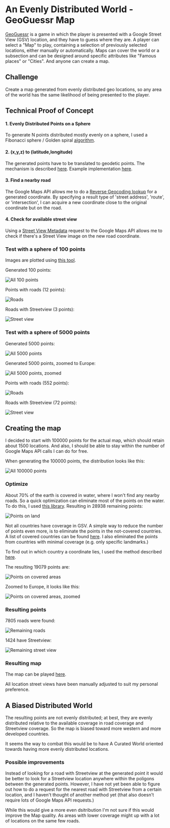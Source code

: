 # An Evenly Distributed World - GeoGuessr Map

[GeoGuessr](https://www.geoguessr.com/) is a game in which the player is presented with a Google Street View (GSV) location, and they have to guess where they are. A player can select a "Map" to play, containing a selection of previously selected locations, either manually or automatically. Maps can cover the world or a subsection and can be designed around specific attributes like "Famous places" or "Cities". And anyone can create a map.

## Challenge

Create a map generated from evenly distributed geo locations, so any area of the world has the same likelihood of being presented to the player.

## Technical Proof of Concept

#### 1. Evenly Distributed Points on a Sphere
To generate N points distributed mostly evenly on a sphere, I used a Fibonacci sphere / Golden spiral [algorithm](https://stackoverflow.com/questions/9600801/evenly-distributing-n-points-on-a-sphere).

#### 2. (x,y,z) to (latitude,longitude)
The generated points have to be translated to geodetic points. The mechanism is described [here](https://en.wikipedia.org/wiki/Geographic_coordinate_conversion#From_ECEF_to_geodetic_coordinates). Example implementation [here](https://stackoverflow.com/questions/56945401/converting-xyz-coordinates-to-longitutde-latitude-in-python).

#### 3. Find a nearby road
The Google Maps API allows me to do a [Reverse Geocoding lookup](https://developers.google.com/maps/documentation/geocoding/requests-reverse-geocoding) for a generated coordinate. By specifying a result type of 'street address', 'route', or 'intersection', I can acquire a new coordinate close to the original coordinate but on the road.

#### 4. Check for available street view
Using a [Street View Metadata](https://developers.google.com/maps/documentation/streetview/metadata) request to the Google Maps API allows me to check if there's a Street View image on the new road coordinate.

### Test with a sphere of 100 points

Images are plotted using [this tool](https://dwtkns.com/pointplotter/).

Generated 100 points:

![All 100 points](pics/plot-100-1-all.png)

Points with roads (12 points):

![Roads](pics/plot-100-2-found-road.png)

Roads with Streetview (3 points):

![Street view](pics/plot-100-3-street-view.png)

### Test with a sphere of 5000 points

Generated 5000 points:

![All 5000 points](pics/plot-5000-1-all.png)

Generated 5000 points, zoomed to Europe:

![All 5000 points, zoomed](pics/plot-5000-1-zoomed.png)

Points with roads (552 points):

![Roads](pics/plot-5000-2-found-road.png)

Roads with Streetview (72 points):

![Street view](pics/plot-5000-3-street-view.png)

## Creating the map

I decided to start with 100000 points for the actual map, which should retain about 1500 locations. And also, I should be able to stay within the number of Google Maps API calls I can do for free.

When generating the 100000 points, the distribution looks like this:

![All 100000 points](pics/plot-100000-1-all.png)

### Optimize

About 70% of the earth is covered in water, where I won't find any nearby roads. So a quick optimization can eliminate most of the points on the water. To do this, I used [this library](https://pypi.org/project/global-land-mask/). Resulting in 28938 remaining points:

![Points on land](pics/plot-100000-1-land.png)

Not all countries have coverage in GSV. A simple way to reduce the number of points even more, is to eliminate the points in the not-covered countries. A list of covered countries can be found [here](https://en.wikipedia.org/wiki/Coverage_of_Google_Street_View). I also eliminated the points from countries with minimal coverage (e.g. only specific landmarks.)

To find out in which country a coordinate lies, I used the method described [here](https://github.com/che0/countries).

The resulting 19079 points are:

![Points on covered areas](pics/plot-100000-1-covered.png)

Zoomed to Europe, it looks like this:

![Points on covered areas, zoomed](pics/plot-100000-1-zoomed.png)

### Resulting points

7805 roads were found:

![Remaining roads](pics/plot-100000-2-found-road.png)

1424 have Streetview:

![Remaining street view](pics/plot-100000-3-street-view.png)

### Resulting map

The map can be played [here](https://www.geoguessr.com/maps/62efb7153313664fc7c78260).

All location street views have been manually adjusted to suit my personal preference.

## A Biased Distributed World

The resulting points are not evenly distributed; at best, they are evenly distributed relative to the available coverage in road coverage and Streetview coverage. So the map is biased toward more western and more developed countries.

It seems the way to combat this would be to have A Curated World oriented towards having more evenly distributed locations.

### Possible improvements

Instead of looking for a road with Streetview at the generated point it would be better to look for a Streetview location anywhere within the poligons between the generated points. However, I have not yet been able to figure out how to do a request for the nearest road with Streetview from a certain location, and I haven't thought of another method yet (that also doesn't require lots of Google Maps API requests.) 

While this would give a more even dsitribution I'm not sure if this would improve the Map quality. As areas with lower coverage might up with a lot of locations on the same few roads.